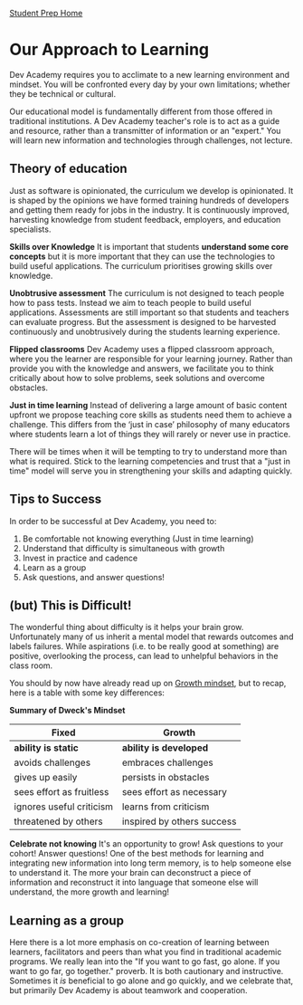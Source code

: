 [Student Prep Home](README.md)  

# Our Approach to Learning
Dev Academy requires you to acclimate to a new learning environment and mindset. You will be confronted every day by your own limitations; whether they be technical or cultural.

Our educational model is fundamentally different from those offered in traditional institutions. A Dev Academy teacher's role is to act as a guide and resource, rather than a transmitter of information or an "expert." You will learn new information and technologies through challenges, not lecture.

## Theory of education
Just as software is opinionated, the curriculum we develop is opinionated. It is shaped by the opinions we have formed training hundreds of developers and getting them ready for jobs in the industry. It is continuously improved, harvesting knowledge from student feedback, employers, and education specialists.

__Skills over Knowledge__
It is important that students __understand some core concepts__ but it is more important that they can use the technologies to build useful applications. The curriculum prioritises growing skills over knowledge.

__Unobtrusive assessment__
The curriculum is not designed to teach people how to pass tests. Instead we aim to teach people to build useful applications. Assessments are still important so that students and teachers can evaluate progress. But the assessment is designed to be harvested continuously and unobtrusively during the students learning experience.

__Flipped classrooms__
Dev Academy uses a flipped classroom approach, where you the learner are responsible for your learning journey. Rather than provide you with the knowledge and answers, we facilitate you to think critically about how to solve problems, seek solutions and overcome obstacles.

__Just in time learning__
Instead of delivering a large amount of basic content upfront we propose teaching core skills as students need them to achieve a challenge. This differs from the ‘just in case’ philosophy of many educators where students learn a lot of things they will rarely or never use in practice.

There will be times when it will be tempting to try to understand more than what is required. Stick to the learning competencies and trust that a "just in time" model will serve you in strengthening your skills and adapting quickly.

## Tips to Success

In order to be successful at Dev Academy, you need to:

1. Be comfortable not knowing everything (Just in time learning)
2. Understand that difficulty is simultaneous with growth
3. Invest in practice and cadence
4. Learn as a group
5. Ask questions, and answer questions!


## (but) This is Difficult!
The wonderful thing about difficulty is it helps your brain grow. Unfortunately many of us inherit a mental model that rewards outcomes and labels failures. While aspirations (i.e. to be really good at something) are positive, overlooking the process, can lead to unhelpful behaviors in the class room.

You should by now have already read up on [Growth mindset](https://github.com/dev-academy-programme/student-prep/blob/master/prep-curriculum/core-neuro-growth-mindset.md), but to recap, here is a table with some key differences:

__Summary of Dweck's Mindset__

Fixed  | Growth |
------------|----------|
__ability is static__ | __ability is developed__
avoids challenges | embraces challenges |
gives up easily | persists in obstacles |
sees effort as fruitless | sees effort as necessary |
ignores useful criticism | learns from criticism |
threatened by others | inspired by others success |

__Celebrate not knowing__ It's an opportunity to grow!
Ask questions to your cohort! Answer questions! One of the best methods for learning and integrating new information into long term memory, is to help someone else to understand it. The more your brain can deconstruct a piece of information and reconstruct it into language that someone else will understand, the more growth and learning!


## Learning as a group
Here there is a lot more emphasis on co-creation of learning between learners, facilitators and peers than what you find in traditional academic programs. We really lean into the "If you want to go fast, go alone. If you want to go far, go together." proverb. It is both cautionary and instructive. Sometimes it _is_ beneficial to go alone and go quickly, and we celebrate that, but primarily Dev Academy is about teamwork and cooperation. 
